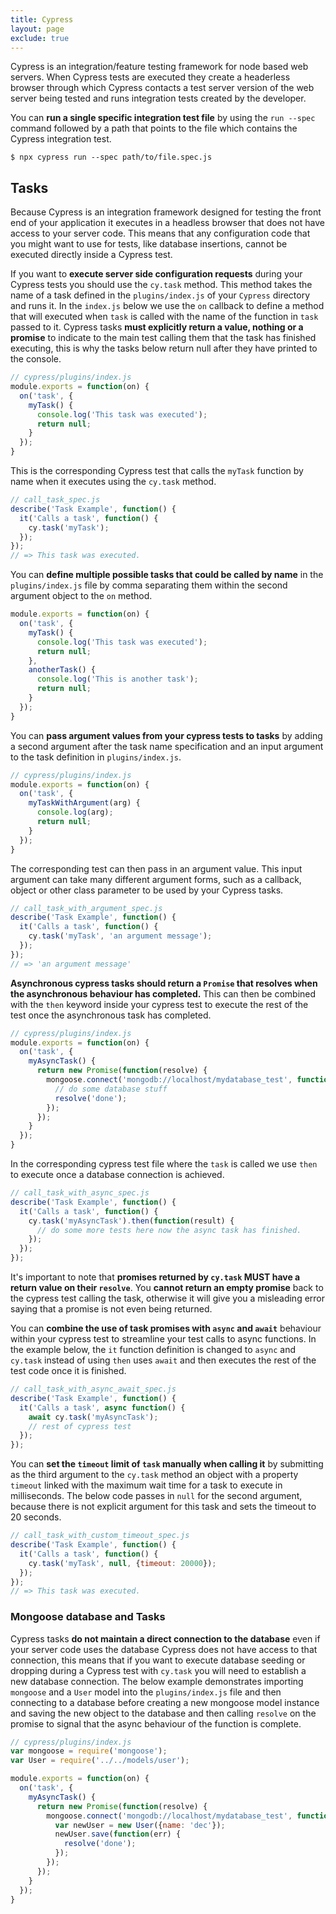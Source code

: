 ```yaml
---
title: Cypress
layout: page
exclude: true
---
```

Cypress is an integration/feature testing framework for node based web servers. When Cypress tests are executed they create a headerless browser through which Cypress contacts a test server version of the web server being tested and runs integration tests created by the developer.

You can **run a single specific integration test file** by using the `run --spec` command followed by a path that points to the file which contains the Cypress integration test.
```
$ npx cypress run --spec path/to/file.spec.js
```

## Tasks
Because Cypress is an integration framework designed for testing the front end of your application it executes in a headless browser that does not have access to your server code. This means that any configuration code that you might want to use for tests, like database insertions, cannot be executed directly inside a Cypress test.

If you want to **execute server side configuration requests** during your Cypress tests you should use the `cy.task` method. This method takes the name of a task defined in the `plugins/index.js` of your `Cypress` directory and runs it. In the `index.js` below we use the `on` callback to define a method that will executed when `task` is called with the name of the function in `task` passed to it. Cypress tasks **must explicitly return a value, nothing or a promise** to indicate to the main test calling them that the task has finished executing, this is why the tasks below return null after they have printed to the console.
```js
// cypress/plugins/index.js
module.exports = function(on) {
  on('task', {
    myTask() {
      console.log('This task was executed');
      return null;
    }
  });
}
```
This is the corresponding Cypress test that calls the `myTask` function by name when it executes using the `cy.task` method.
```js
// call_task_spec.js
describe('Task Example', function() {
  it('Calls a task', function() {
    cy.task('myTask');
  });
});
// => This task was executed.
```

You can **define multiple possible tasks that could be called by name** in the `plugins/index.js` file by comma separating them within the second argument object to the `on` method.
```js
module.exports = function(on) {
  on('task', {
    myTask() {
      console.log('This task was executed');
      return null;
    },
    anotherTask() {
      console.log('This is another task');
      return null;
    }
  });
}
```

You can **pass argument values from your cypress tests to tasks** by adding a second argument after the task name specification and an input argument to the task definition in `plugins/index.js`.
```js
// cypress/plugins/index.js
module.exports = function(on) {
  on('task', {
    myTaskWithArgument(arg) {
      console.log(arg);
      return null;
    }
  });
}
```

The corresponding test can then pass in an argument value. This input argument can take many different argument forms, such as a callback, object or other class parameter to be used by your Cypress tasks.
```js
// call_task_with_argument_spec.js
describe('Task Example', function() {
  it('Calls a task', function() {
    cy.task('myTask', 'an argument message');
  });
});
// => 'an argument message'
```

**Asynchronous cypress tasks should return a `Promise` that resolves when the asynchronous behaviour has completed.** This can then be combined with the `then` keyword inside your cypress test to execute the rest of the test once the asynchronous task has completed.
```js
// cypress/plugins/index.js
module.exports = function(on) {
  on('task', {
    myAsyncTask() {
      return new Promise(function(resolve) {
        mongoose.connect('mongodb://localhost/mydatabase_test', function(err) {
          // do some database stuff
          resolve('done');
        });
      });
    }
  });
}
```

In the corresponding cypress test file where the `task` is called we use `then` to execute once a database connection is achieved.
```js
// call_task_with_async_spec.js
describe('Task Example', function() {
  it('Calls a task', function() {
    cy.task('myAsyncTask').then(function(result) {
      // do some more tests here now the async task has finished.
    });
  });
});
```

It's important to note that **promises returned by `cy.task` MUST have a return value on their `resolve`**. You **cannot return an empty promise** back to the cypress test calling the task, otherwise it will give you a misleading error saying that a promise is not even being returned.

You can **combine the use of task promises with `async` and `await`** behaviour within your cypress test to streamline your test calls to async functions. In the example below, the `it` function definition is changed to `async` and `cy.task` instead of using `then` uses `await` and then executes the rest of the test code once it is finished.
```js
// call_task_with_async_await_spec.js
describe('Task Example', function() {
  it('Calls a task', async function() {
    await cy.task('myAsyncTask');
    // rest of cypress test
  });
});
```

You can **set the `timeout` limit of `task` manually when calling it** by submitting as the third argument to the `cy.task` method an object with a property `timeout` linked with the maximum wait time for a task to execute in milliseconds. The below code passes in `null` for the second argument, because there is not explicit argument for this task and sets the timeout to 20 seconds.
```js
// call_task_with_custom_timeout_spec.js
describe('Task Example', function() {
  it('Calls a task', function() {
    cy.task('myTask', null, {timeout: 20000});
  });
});
// => This task was executed.
```

### Mongoose database and Tasks
Cypress tasks **do not maintain a direct connection to the database** even if your server code uses the database Cypress does not have access to that connection, this means that if you want to execute database seeding or dropping during a Cypress test with `cy.task` you will need to establish a new database connection. The below example demonstrates importing `mongoose` and a `User` model into the `plugins/index.js` file and then connecting to a database before creating a new mongoose model instance and saving the new object to the database and then calling `resolve` on the promise to signal that the async behaviour of the function is complete.
```js
// cypress/plugins/index.js
var mongoose = require('mongoose');
var User = require('../../models/user');

module.exports = function(on) {
  on('task', {
    myAsyncTask() {
      return new Promise(function(resolve) {
        mongoose.connect('mongodb://localhost/mydatabase_test', function(err) {
          var newUser = new User({name: 'dec'});
          newUser.save(function(err) {
            resolve('done');
          });
        });
      });
    }
  });
}
```
<!--stackedit_data:
eyJoaXN0b3J5IjpbLTk3OTY4NjE1Nl19
-->